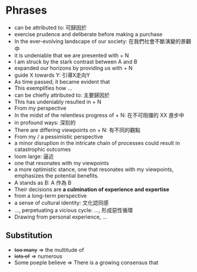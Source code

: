 # Phrases

- can be attributed to: 可歸因於
- exercise prudence and deliberate before making a purchase
- In the ever-evolving landscape of our society: 在我們社會不斷演變的景觀中
- it is undeniable that we are presented with + N
- I am struck by the stark contrast between A and B
- expanded our horizons by providing us with + N
- guide X towards Y: 引導X走向Y
- As time passed, it became evident that
- This exemplifies how ...
- can be chiefly attributed to: 主要歸因於
- This has undeniably resulted in + N
- From my perspective
- In the midst of the relentless progress of + N: 在不可阻擋的 XX 進步中
- in profound ways: 深刻的
- There are differing viewpoints on + N: 有不同的觀點
- From my / a pessimistic perspective
- a minor disruption in the intricate chain of processes could result in catastrophic outcomes
- loom large: 逼近
- one that resonates with my viewpoints
- a more optimistic stance, one that resonates with my viewpoints, emphasizes the potential benefits.
- A stands as B: A 作為 B
- Their decisions are **a culmination of experience and expertise**
- from a long-term perspective
- a sense of cultural identity: 文化認同感
- ..., perpetuating a vicious cycle: ..., 形成惡性循環
- Drawing from personal experience, ...

## Substitution

- ~~too many~~ => the multitude of
- ~~lots of~~ => numerous
- Some poeple believe => There is a growing consensus that

